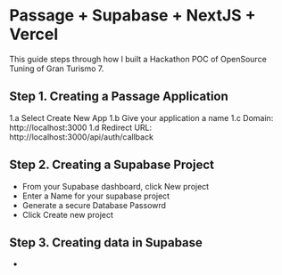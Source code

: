 # Passage + Supabase + NextJS + Vercel

This guide steps through how I built a Hackathon POC of OpenSource Tuning of Gran Turismo 7.

## Step 1. Creating a Passage Application

1.a Select Create New App
1.b Give your application a name
1.c Domain: http://localhost:3000
1.d Redirect URL: http://localhost:3000/api/auth/callback


## Step 2. Creating a Supabase Project

* From your Supabase dashboard, click New project
* Enter a Name for your supabase project
* Generate a secure Database Passowrd
* Click Create new project

## Step 3. Creating data in Supabase

* 

